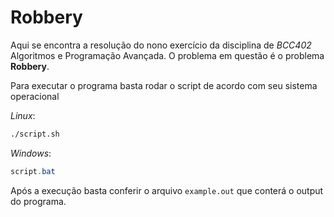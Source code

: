 # **Robbery**

Aqui se encontra a resolução do nono exercício da disciplina de *BCC402* Algoritmos e Programação Avançada. O problema em questão é o problema **Robbery**.

Para executar o programa basta rodar o script de acordo com seu sistema operacional

_Linux_:
```sh
./script.sh
```

_Windows_:
```powershell
script.bat
```

Após a execução basta conferir o arquivo ```example.out``` que conterá o output do programa.